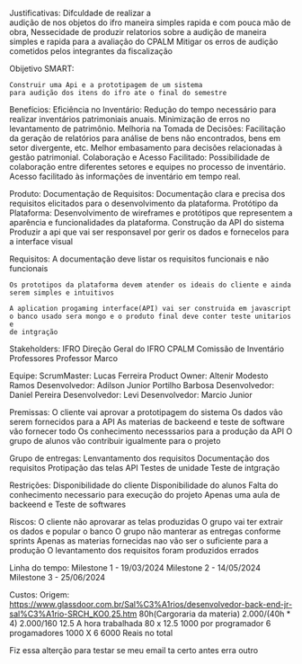 
Justificativas:
     Difculdade de realizar a  
    audição de nos objetos do ifro 
    maneira simples rapida e com pouca mão de obra,
     Nessecidade de produzir relatorios sobre a audição 
    de maneira simples e rapida para a avaliação do CPALM
     Mitigar os erros de audição cometidos pelos
    integrantes da fiscalização
    
Obijetivo SMART:

    Construir uma Api e a prototipagem de um sistema
    para audição dos itens do ifro ate o final do semestre

Benefícios:
    Eficiência no Inventário:
        Redução do tempo necessário para realizar inventários patrimoniais anuais.
        Minimização de erros no levantamento de patrimônio.
    Melhoria na Tomada de Decisões:
        Facilitação da geração de relatórios para análise de bens não encontrados, bens em setor divergente, etc.
        Melhor embasamento para decisões relacionadas à gestão patrimonial.
    Colaboração e Acesso Facilitado:
        Possibilidade de colaboração entre diferentes setores e equipes no processo de inventário.
        Acesso facilitado às informações de inventário em tempo real.

Produto:
    Documentação de Requisitos:
        Documentação clara e precisa dos requisitos elicitados para o desenvolvimento da plataforma.
    Protótipo da Plataforma:
        Desenvolvimento de wireframes e protótipos que representem a aparência e funcionalidades da plataforma.
    Construção da API do sistema
        Produzir a api que vai ser responsavel por gerir os dados 
        e fornecelos para a interface  visual

Requisitos:
    A documentação deve listar os requisitos funcionais e não funcionais 

    Os prototipos da plataforma devem atender os ideais do cliente e ainda  
    serem simples e intuitivos

    A aplication progaming interface(API) vai ser construida em javascript
    o banco usado sera mongo e o produto final deve conter teste unitarios e 
    de intgração

Stakeholders:
    IFRO
    Direção Geral do IFRO
    CPALM
    Comissão de Inventário
    Professores
    Professor Marco

Equipe:
    ScrumMaster: Lucas Ferreira
    Product Owner: Altenir Modesto Ramos
    Desenvolvedor: Adilson Junior Portilho Barbosa
    Desenvolvedor: Daniel Pereira
    Desenvolvedor: Levi
    Desenvolvedor: Marcio Junior

Premissas:
    O cliente vai aprovar a prototipagem do sistema
    Os dados vão serem fornecidos para a API
    As materias de backeend e teste de software vão fornecer todo
    Os conhecimento necesssarios para a produção da API
    O grupo de alunos vão contribuir igualmente para o projeto

Grupo de entregas:
    Lenvantamento dos requisitos
    Documentação dos requisitos
    Protipação das telas
    API
    Testes de unidade
    Teste de intgração

Restrições:
    Disponibilidade do cliente 
    Disponibilidade do alunos
    Falta do conhecimento necessario para execução do projeto
    Apenas uma aula de backeend e Teste de softwares


Riscos:
    O cliente não aprovarar as telas produzidas
    O grupo vai ter extrair os dados e popular o banco
    O grupo não manterar as entregas conforme sprints 
    Apenas as materias fornecidas nao vão ser o suficiente para a produção
    O levantamento dos requisitos foram produzidos errados


Linha do tempo:
    Milestone 1 - 19/03/2024
    Milestone 2 - 14/05/2024
    Milestone 3 - 25/06/2024 

Custos:
    Origem: 
    https://www.glassdoor.com.br/Sal%C3%A1rios/desenvolvedor-back-end-jr-sal%C3%A1rio-SRCH_KO0,25.htm
    80h(Cargoraria da materia)
    2.000/(40h * 4)
    2.000/160
    12.5 A hora trabalhada
    80 x 12.5
    1000 por programador
    6 progamadores 
    1000 X 6
    6000 Reais no total

Fiz essa alterção para testar se meu email ta certo 
antes erra outro